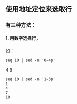 ## 使用地址定位来选取行  
### 有三种方法：
#### 1. 用数字选择行，  
如：
```
seq 10 | sed -n '0~4p'
```
4
8
```
seq 10 | sed -n '1~3p'
1
4
7
10
```
